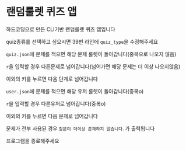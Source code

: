 # 랜덤룰렛 퀴즈 앱
하드코딩으로 만든 CLI기반 랜덤룰렛 퀴즈 앱입니다

quiz종류를 선택하고 싶으시면 39번 라인에 `quiz_type`을 수정해주세요

`quiz.json`에 문제를 적으면 해당 문제 룰렛이 돌아갑니다(중복으로 나오지 않음)

`r`을 입력할 경우 다른문제로 넘어갑니다(넘어가면 해당 문제는 더 이상 나오지않음)

이외의 키를 누르면 다음 단계로 넘어갑니다

`user.json`에 문제를 적으면 해당 유저 룰렛이 돌아갑니다(중복o)

`r`을 입력할 경우 다른유저로 넘어갑니다(중복o)

이외의 키를 누르면 다음 문제로 넘어갑니다

문제가 전부 사용된 경우 `질문이 더이상 존재하지 않습니다.`가 출력됩니다

프로그램을 종료해주세요